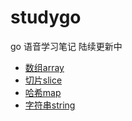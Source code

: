 # studygo
go 语音学习笔记    陆续更新中


- [数组array](https://github.com/nevermoressss/studygo/blob/master/go-design-implementation/data-structure/01-array.md)
- [切片slice](https://github.com/nevermoressss/studygo/blob/master/go-design-implementation/data-structure/02-slice.md)
- [哈希map](https://github.com/nevermoressss/studygo/blob/master/go-design-implementation/data-structure/03-map.md)
- [字符串string](https://github.com/nevermoressss/studygo/blob/master/go-design-implementation/data-structure/04-string.md)